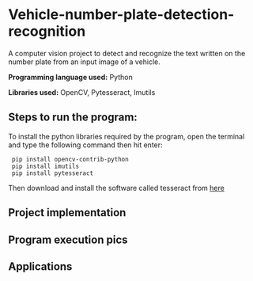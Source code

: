 # Vehicle-number-plate-detection-recognition
A computer vision project to detect and recognize the text written on the number plate from an input image of a vehicle.

**Programming language used:** Python

**Libraries used:** OpenCV, Pytesseract, Imutils

## Steps to run the program:
To install the python libraries required by the program, open the terminal and type the following command then hit enter:
```
 pip install opencv-contrib-python
 pip install imutils
 pip install pytesseract
```

Then download and install the software called tesseract from [here](https://github.com/UB-Mannheim/tesseract/wiki)

## Project implementation

## Program execution pics

## Applications


